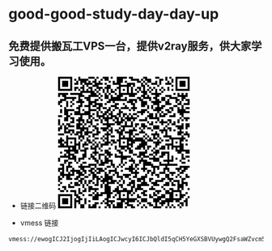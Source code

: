 # good-good-study-day-day-up

## 免费提供搬瓦工VPS一台，提供v2ray服务，供大家学习使用。

* 链接二维码
![链接二维码](qr.png)

* vmess 链接
```
vmess://ewogICJ2IjogIjIiLAogICJwcyI6ICJbQldI5qCH5YeGXSBVUywgQ2FsaWZvcm5pYSIsCiAgImFkZCI6ICIxNDQuMzQuMTU0Ljc0IiwKICAicG9ydCI6IDM2NTE3LAogICJpZCI6ICIzYmI5MmNmOS1kNjE5LTQ4MzAtZDgxNy1jOWFjODc3N2Y1MmIiLAogICJhaWQiOiA2NCwKICAibmV0IjogInRjcCIsCiAgInR5cGUiOiAibm9uZSIsCiAgImhvc3QiOiAiIiwKICAicGF0aCI6ICIiLAogICJ0bHMiOiAibm9uZSIKfQ==
```
